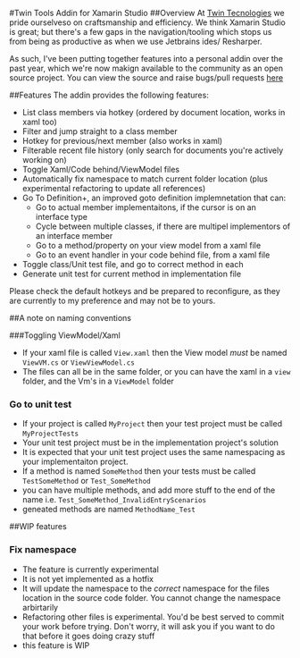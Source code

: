 #Twin Tools Addin for Xamarin Studio
##Overview
At [Twin Tecnologies](https://www.twintechs.com/) we pride ourselveso on craftsmanship and efficiency. We think Xamarin Studio is great; but there's a few gaps in the navigation/tooling which stops us from being as productive as when we use Jetbrains ides/ Resharper.

As such, I've been putting together features into a personal addin over the past year, which we're now makign available to the community as an open source project. You can view the source and raise bugs/pull requests [here](https://github.com/georgejecook/EditorComfortAddin)

##Features
The addin provides the following features:

  * List class members via hotkey (ordered by document location, works in xaml too)
  * Filter and jump straight to a class member
  * Hotkey for previous/next member (also works in xaml)
  * Filterable recent file history (only search for documents you're actively working on)
  * Toggle Xaml/Code behind/ViewModel files
  * Automatically fix namespace to match current folder location (plus experimental refactoring to update all references)
  * Go To Definition+, an improved goto definition implemnetation that can:
    * Go to actual member implementaitons, if the cursor is on an interface type
    * Cycle between multiple classes, if there are multipel implementors of an interface member
    * Go to a method/property on your view model from a xaml file
    * Go to an event handler in your code behind file, from a xaml file
  * Toggle class/Unit test file, and go to correct method in each
  * Generate unit test for current method in implementation file
  
Please check the default hotkeys and be prepared to reconfigure, as they are currently to my preference and may not be to yours.

##A note on naming conventions

###Toggling ViewModel/Xaml

  * If your xaml file is called `View.xaml` then the View model _must_ be named `ViewVM.cs` or `ViewViewModel.cs`
  * The files can all be in the same folder, or you can have the xaml in a `view` folder, and the Vm's in a `ViewModel` folder
  
### Go to unit test

  * If your project is called `MyProject` then your test project must be called `MyProjectTests`
  * Your unit test project must be in the implementation project's solution
  * It is expected that your unit test project uses the same namespacing as your implementaiton project.
  * If a method is named `SomeMethod` then your tests must be called `TestSomeMethod` or `Test_SomeMethod`
  * you can have multiple methods, and add more stuff to the end of the name i.e. `Test_SomeMethod_InvalidEntryScenarios`
  * geneated methods are named `MethodName_Test`
  
##WIP features
### Fix namespace
  * The feature is currently experimental
  * It is not yet implemented as a hotfix
  * It will update the namespace to the _correct_ namespace for the files location in the source code folder. You cannot change the namespace arbirtarily
  * Refactoring other files is experimental. You'd be best served to commit your work before trying. Don't worry, it will ask you if you want to do that before it goes doing crazy stuff
  * this feature is WIP